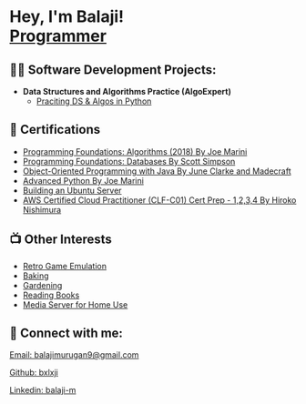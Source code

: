 <h1>Hey, I'm Balaji! <br/><a href="https://github.com/bxlxji">Programmer</a></h1>

<h2>👨‍💻 Software Development Projects:</h2>

- <b>Data Structures and Algorithms Practice (AlgoExpert)</b>
  - [Praciting DS & Algos in Python]([https://github.com/joshmadakor1/Algorithms-Practice](https://github.com/bxlxji/Algorithms-and-Data-Structures-Practice---Balaji-s-Personal-Practice))
<!--
- <b>heading</b>
  - [link display](https://github.com/actuallink)
-->

<h2>🧭 Certifications</h2>

- [Programming Foundations: Algorithms (2018) By Joe Marini](https://www.linkedin.com/learning/programming-foundations-algorithms-2018/algorithms-power-the-world?u=92695330)
- [Programming Foundations: Databases By Scott Simpson](https://www.linkedin.com/learning/programming-foundations-databases-2/why-use-a-database?u=92695330)
- [Object-Oriented Programming with Java By June Clarke and Madecraft](https://www.linkedin.com/learning/object-oriented-programming-with-java/it-s-time-up-your-game-in-java?u=92695330)
- [Advanced Python By Joe Marini](https://www.linkedin.com/learning/advanced-python/welcome?u=92695330)
- [Building an Ubuntu Server](https://www.linkedin.com/learning/building-an-ubuntu-server/building-an-ubuntu-server?u=92695330)
- [AWS Certified Cloud Practitioner (CLF-C01) Cert Prep - 1,2,3,4 By Hiroko Nishimura](https://www.linkedin.com/learning/aws-certified-cloud-practitioner-clf-c01-cert-prep-1-cloud-concepts/how-did-we-get-in-the-cloud?u=92695330)

<h2>📺 Other Interests</h2>

- [Retro Game Emulation](https://docs.libretro.com/start/understanding/)
- [Baking](https://www.youtube.com/watch?v=uHy3oM7NnoU)
- [Gardening](https://youtu.be/-CxP0Thljr4?si=rUII6fTxfcI33fCE)
- [Reading Books](https://www.youtube.com/watch?v=uHy3oM7NnoU)
- [Media Server for Home Use](https://jellyfin.org/docs/)


<h2> 🤳 Connect with me:</h2>
<link rel="stylesheet" href="https://cdnjs.cloudflare.com/ajax/libs/font-awesome/5.15.4/css/all.min.css">

<p>
    <i class="fa fa-envelope" aria-hidden="true"></i>
    <a href="mailto:balajimurugan9@gmail.com">Email: balajimurugan9@gmail.com</a>
</p>
<p>
    <i class="fab fa-github" aria-hidden="true"></i>
    <a href="https://github.com/bxlxji">Github: bxlxji </a>
</p>
<p>
    <i class="fab fa-linkedin" aria-hidden="true"></i>
    <a href="https://www.linkedin.com/in/balaji-m-975694207/">Linkedin: balaji-m</a>
</p>



<!--
### Hey I'm Balaji!

Welcome welcome!

##Certifications

##Github Projects

##Coding Languages

##Other Interests

**bxlxji/bxlxji** is a ✨ _special_ ✨ repository because its `README.md` (this file) appears on your GitHub profile.

Here are some ideas to get you started:

- 🔭 I’m currently working on ...
- 🌱 I’m currently learning ...
- 👯 I’m looking to collaborate on ...
- 🤔 I’m looking for help with ...
- 💬 Ask me about ...
- 📫 How to reach me: ...
- 😄 Pronouns: ...
- ⚡ Fun fact: ...
-->
